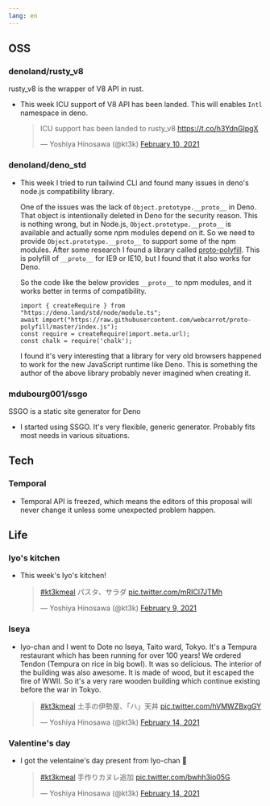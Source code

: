 ```yaml
---
lang: en
---
```


## OSS

### denoland/rusty_v8

rusty_v8 is the wrapper of V8 API in rust.

- This week ICU support of V8 API has been landed. This will enables `Intl` namespace in deno.

  <blockquote class="twitter-tweet"><p lang="en" dir="ltr">ICU support has been landed to rusty_v8 <a href="https://t.co/h3YdnGlpgX">https://t.co/h3YdnGlpgX</a></p>&mdash; Yoshiya Hinosawa (@kt3k) <a href="https://twitter.com/kt3k/status/1359360089405095941?ref_src=twsrc%5Etfw">February 10, 2021</a></blockquote> <script async src="https://platform.twitter.com/widgets.js" charset="utf-8"></script>

### denoland/deno_std

- This week I tried to run tailwind CLI and found many issues in deno's node.js compatibility library.

  One of the issues was the lack of `Object.prototype.__proto__` in Deno. That object is intentionally deleted in Deno for the security reason. This is nothing wrong, but in Node.js, `Object.prototype.__proto__` is available and actually some npm modules depend on it. So we need to provide `Object.prototype.__proto__` to support some of the npm modules. After some research I found a library called [proto-polyfill](https://github.com/webcarrot/proto-polyfill). This is polyfill of `__proto__` for IE9 or IE10, but I found that it also works for Deno.

  So the code like the below provides `__proto__` to npm modules, and it works better in terms of compatibility.

  ```
  import { createRequire } from "https://deno.land/std/node/module.ts";
  await import("https://raw.githubusercontent.com/webcarrot/proto-polyfill/master/index.js");
  const require = createRequire(import.meta.url);
  const chalk = require('chalk');
  ```

  I found it's very interesting that a library for very old browsers happened to work for the new JavaScript runtime like Deno. This is something the author of the above library probably never imagined when creating it.

### mdubourg001/ssgo

SSGO is a static site generator for Deno

- I started using SSGO. It's very flexible, generic generator. Probably fits most needs in various situations.

## Tech

### Temporal

- Temporal API is freezed, which means the editors of this proposal will never change it unless some unexpected problem happen.

## Life

### Iyo's kitchen

- This week's Iyo's kitchen!

  <blockquote class="twitter-tweet"><p lang="ja" dir="ltr"><a href="https://twitter.com/hashtag/kt3kmeal?src=hash&amp;ref_src=twsrc%5Etfw">#kt3kmeal</a> パスタ、サラダ <a href="https://t.co/mRICl7JTMh">pic.twitter.com/mRICl7JTMh</a></p>&mdash; Yoshiya Hinosawa (@kt3k) <a href="https://twitter.com/kt3k/status/1359111399805308931?ref_src=twsrc%5Etfw">February 9, 2021</a></blockquote> <script async src="https://platform.twitter.com/widgets.js" charset="utf-8"></script>

### Iseya

- Iyo-chan and I went to Dote no Iseya, Taito ward, Tokyo. It's a Tempura restaurant which has been running for over 100 years! We ordered Tendon (Tempura on rice in big bowl). It was so delicious. The interior of the building was also awesome. It is made of wood, but it escaped the fire of WWII. So it's a very rare wooden building which continue existing before the war in Tokyo.

  <blockquote class="twitter-tweet"><p lang="ja" dir="ltr"><a href="https://twitter.com/hashtag/kt3kmeal?src=hash&amp;ref_src=twsrc%5Etfw">#kt3kmeal</a> 土手の伊勢屋、「ハ」天丼 <a href="https://t.co/hVMWZBxgGY">pic.twitter.com/hVMWZBxgGY</a></p>&mdash; Yoshiya Hinosawa (@kt3k) <a href="https://twitter.com/kt3k/status/1360794509987115008?ref_src=twsrc%5Etfw">February 14, 2021</a></blockquote> <script async src="https://platform.twitter.com/widgets.js" charset="utf-8"></script>

### Valentine's day

- I got the velentaine's day present from Iyo-chan 🥰

  <blockquote class="twitter-tweet"><p lang="ja" dir="ltr"><a href="https://twitter.com/hashtag/kt3kmeal?src=hash&amp;ref_src=twsrc%5Etfw">#kt3kmeal</a> 手作りカヌレ追加 <a href="https://t.co/bwhh3io05G">pic.twitter.com/bwhh3io05G</a></p>&mdash; Yoshiya Hinosawa (@kt3k) <a href="https://twitter.com/kt3k/status/1360938783198224413?ref_src=twsrc%5Etfw">February 14, 2021</a></blockquote> <script async src="https://platform.twitter.com/widgets.js" charset="utf-8"></script>
